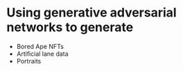 # Using generative adversarial networks to generate 

- Bored Ape NFTs
- Artificial lane data
- Portraits